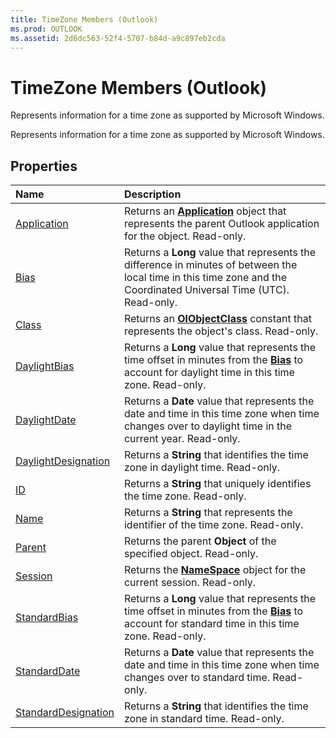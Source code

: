 ```yaml
---
title: TimeZone Members (Outlook)
ms.prod: OUTLOOK
ms.assetid: 2d6dc563-52f4-5707-b84d-a9c897eb2cda
---
```



# TimeZone Members (Outlook)
Represents information for a time zone as supported by Microsoft Windows.

Represents information for a time zone as supported by Microsoft Windows.


## Properties



|**Name**|**Description**|
|:-----|:-----|
|[Application](timezone-application-property-outlook.md)|Returns an  **[Application](application-object-outlook.md)** object that represents the parent Outlook application for the object. Read-only.|
|[Bias](timezone-bias-property-outlook.md)|Returns a  **Long** value that represents the difference in minutes of between the local time in this time zone and the Coordinated Universal Time (UTC). Read-only.|
|[Class](timezone-class-property-outlook.md)|Returns an  **[OlObjectClass](olobjectclass-enumeration-outlook.md)** constant that represents the object's class. Read-only.|
|[DaylightBias](timezone-daylightbias-property-outlook.md)|Returns a  **Long** value that represents the time offset in minutes from the **[Bias](timezone-bias-property-outlook.md)** to account for daylight time in this time zone. Read-only.|
|[DaylightDate](timezone-daylightdate-property-outlook.md)|Returns a  **Date** value that represents the date and time in this time zone when time changes over to daylight time in the current year. Read-only.|
|[DaylightDesignation](timezone-daylightdesignation-property-outlook.md)|Returns a  **String** that identifies the time zone in daylight time. Read-only.|
|[ID](timezone-id-property-outlook.md)|Returns a  **String** that uniquely identifies the time zone. Read-only.|
|[Name](timezone-name-property-outlook.md)|Returns a  **String** that represents the identifier of the time zone. Read-only.|
|[Parent](timezone-parent-property-outlook.md)|Returns the parent  **Object** of the specified object. Read-only.|
|[Session](timezone-session-property-outlook.md)|Returns the  **[NameSpace](namespace-object-outlook.md)** object for the current session. Read-only.|
|[StandardBias](timezone-standardbias-property-outlook.md)|Returns a  **Long** value that represents the time offset in minutes from the **[Bias](timezone-bias-property-outlook.md)** to account for standard time in this time zone. Read-only.|
|[StandardDate](timezone-standarddate-property-outlook.md)|Returns a  **Date** value that represents the date and time in this time zone when time changes over to standard time. Read-only.|
|[StandardDesignation](timezone-standarddesignation-property-outlook.md)|Returns a  **String** that identifies the time zone in standard time. Read-only.|

